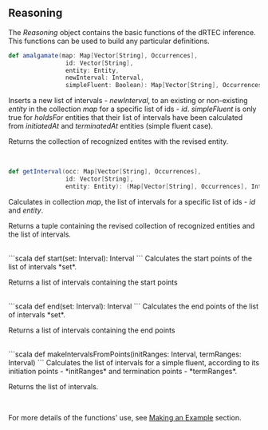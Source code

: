 ## Reasoning

The *Reasoning* object contains the basic functions of the dRTEC inference. This functions can be used to build any particular definitions.

```scala
def amalgamate(map: Map[Vector[String], Occurrences], 
				id: Vector[String], 
				entity: Entity, 
				newInterval: Interval,
				simpleFluent: Boolean): Map[Vector[String], Occurrences]
```
Inserts a new list of intervals - *newInterval*, to an existing or non-existing *entity* in the collection *map* for a specific list of ids - *id*. *simpleFluent* is only 
true for *holdsFor* entities that their list of intervals have been calculated from *initiatedAt* and *terminatedAt* entities (simple fluent case).

Returns the collection of recognized entites with the revised entity.

<br />

```scala
def getInterval(occ: Map[Vector[String], Occurrences], 
				id: Vector[String], 
				entity: Entity): (Map[Vector[String], Occurrences], Interval)
```
Calculates in collection *map*, the list of intervals for a specific list of ids - *id* and *entity*.

Returns a tuple containing the revised collection of recognized entities and the list of intervals.

<br />
```scala
def start(set: Interval): Interval
```
Calculates the start points of the list of intervals *set*. 

Returns a list of intervals containing the start points

<br />
```scala
def end(set: Interval): Interval
```
Calculates the end points of the list of intervals *set*. 

Returns a list of intervals containing the end points

<br />
```scala
def makeIntervalsFromPoints(initRanges: Interval, termRanges: Interval)
```
Calculates the list of intervals for a simple fluent, according to its initiation points - *initRanges* and termination points - *termRanges*.

Returns the list of intervals.

<br />

For mοre details of the functions' use, see [Making an Example](3_making_an_example.md) section.
